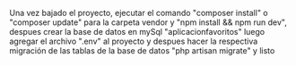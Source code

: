Una vez bajado el proyecto, ejecutar el comando "composer install" o "composer update"
para la carpeta vendor y "npm install && npm run dev",
despues crear la base de datos en mySql "aplicacionfavoritos"
luego agregar el archivo ".env" al proyecto
y despues hacer la respectiva migración de las tablas de la base de datos "php artisan migrate"
y listo

